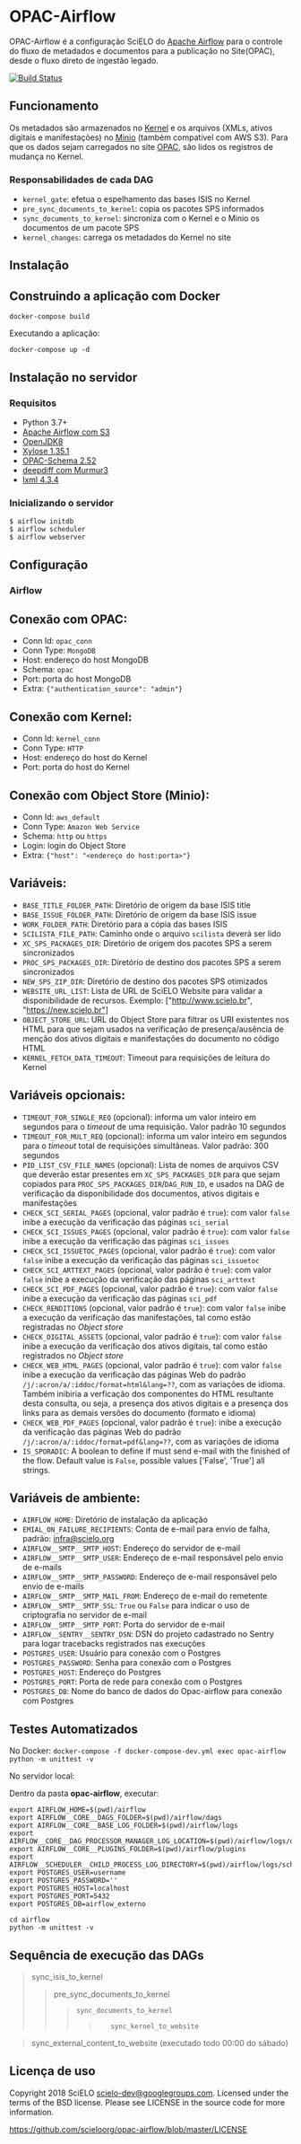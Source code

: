 # OPAC-Airflow

OPAC-Airflow é a configuração SciELO do [Apache Airflow](http://airflow.apache.org/) para o controle do fluxo de metadados e documentos para a publicação no Site(OPAC), desde o fluxo direto de ingestão legado.

[![Build Status](https://travis-ci.org/scieloorg/opac-airflow.svg?branch=master)](https://travis-ci.org/scieloorg/opac-airflow)


## Funcionamento

Os metadados são armazenados no [Kernel](https://github.com/scieloorg/document-store) e os arquivos (XMLs, ativos digitais e manifestações) no [Minio](https://min.io/) (também compatível com AWS S3). Para que os dados sejam carregados no site [OPAC](https://github.com/scieloorg/OPAC), são lidos os registros de mudança no Kernel.

### Responsabilidades de cada DAG

* `kernel_gate`: efetua o espelhamento das bases ISIS no Kernel
* `pre_sync_documents_to_kernel`: copia os pacotes SPS informados
* `sync_documents_to_kernel`: sincroniza com o Kernel e o Minio os documentos de um pacote SPS
* `kernel_changes`: carrega os metadados do Kernel no site


## Instalação

## Construindo a aplicação com Docker

`docker-compose build`

Executando a aplicação:

`docker-compose up -d`

## Instalação no servidor

### Requisitos

* Python 3.7+
* [Apache Airflow com S3](http://airflow.apache.org/installation.html)
* [OpenJDK8](https://openjdk.java.net)
* [Xylose 1.35.1](https://github.com/scieloorg/xylose)
* [OPAC-Schema 2.52](https://github.com/scieloorg/opac_schema)
* [deepdiff com Murmur3](https://deepdiff.readthedocs.io/)
* [lxml 4.3.4](https://lxml.de)

### Inicializando o servidor

```
$ airflow initdb
$ airflow scheduler
$ airflow webserver
```

## Configuração

### Airflow

## Conexão com OPAC:

* Conn Id: `opac_conn`
* Conn Type: `MongoDB`
* Host: endereço do host MongoDB
* Schema: `opac`
* Port: porta do host MongoDB
* Extra: `{"authentication_source": "admin"}`

## Conexão com Kernel:

* Conn Id: `kernel_conn`
* Conn Type: `HTTP`
* Host: endereço do host do Kernel
* Port: porta do host do Kernel

## Conexão com Object Store (Minio):

* Conn Id: `aws_default`
* Conn Type: `Amazon Web Service`
* Schema: `http` ou `https`
* Login: login do Object Store
* Extra: `{"host": "<endereço do host:porta>"}`

## Variáveis:

* `BASE_TITLE_FOLDER_PATH`: Diretório de origem da base ISIS title
* `BASE_ISSUE_FOLDER_PATH`: Diretório de origem da base ISIS issue
* `WORK_FOLDER_PATH`: Diretório para a cópia das bases ISIS
* `SCILISTA_FILE_PATH`: Caminho onde o arquivo `scilista` deverá ser lido
* `XC_SPS_PACKAGES_DIR`: Diretório de origem dos pacotes SPS a serem sincronizados
* `PROC_SPS_PACKAGES_DIR`: Diretório de destino dos pacotes SPS a serem sincronizados
* `NEW_SPS_ZIP_DIR`: Diretório de destino dos pacotes SPS otimizados
* `WEBSITE_URL_LIST`: Lista de URL de SciELO Website para validar a disponibilidade de recursos. Exemplo: ["http://www.scielo.br", "https://new.scielo.br"]
* `OBJECT_STORE_URL`: URL do Object Store para filtrar os URI existentes nos HTML para que sejam usados na verificação de presença/ausência de menção dos ativos digitais e manifestações do documento no código HTML
* `KERNEL_FETCH_DATA_TIMEOUT`: Timeout para requisições de leitura do Kernel



## Variáveis opcionais:
* `TIMEOUT_FOR_SINGLE_REQ` (opcional): informa um valor inteiro em segundos para o _timeout_ de uma requisição. Valor padrão 10 segundos
* `TIMEOUT_FOR_MULT_REQ` (opcional): informa um valor inteiro em segundos para o _timeout_ total de requisições simultâneas. Valor padrão: 300 segundos
* `PID_LIST_CSV_FILE_NAMES` (opcional): Lista de nomes de arquivos CSV que deverão estar presentes em `XC_SPS_PACKAGES_DIR` para que sejam copiados para `PROC_SPS_PACKAGES_DIR`/`DAG_RUN_ID`, e usados na DAG de verificação da disponibilidade dos documentos, ativos digitais e manifestações
* `CHECK_SCI_SERIAL_PAGES` (opcional, valor padrão é `true`): com valor `false` inibe a execução da verificação das páginas `sci_serial`
* `CHECK_SCI_ISSUES_PAGES` (opcional, valor padrão é `true`): com valor `false` inibe a execução da verificação das páginas `sci_issues`
* `CHECK_SCI_ISSUETOC_PAGES` (opcional, valor padrão é `true`): com valor `false` inibe a execução da verificação das páginas `sci_issuetoc`
* `CHECK_SCI_ARTTEXT_PAGES` (opcional, valor padrão é `true`): com valor `false` inibe a execução da verificação das páginas `sci_arttext`
* `CHECK_SCI_PDF_PAGES` (opcional, valor padrão é `true`): com valor `false` inibe a execução da verificação das páginas `sci_pdf`
* `CHECK_RENDITIONS` (opcional, valor padrão é `true`): com valor `false` inibe a execução da verificação das manifestações, tal como estão registradas no _Object store_
* `CHECK_DIGITAL_ASSETS` (opcional, valor padrão é `true`): com valor `false` inibe a execução da verificação dos ativos digitais, tal como estão registrados no _Object store_
* `CHECK_WEB_HTML_PAGES` (opcional, valor padrão é `true`): com valor `false` inibe a execução da verificação das páginas Web do padrão `/j/:acron/a/:iddoc/format=html&lang=??`, com as variações de idioma. Também inibiria a verficação dos componentes do HTML resultante desta consulta, ou seja, a presença dos ativos digitais e a presença dos links para as demais versões do documento (formato e idioma)
* `CHECK_WEB_PDF_PAGES` (opcional, valor padrão é `true`): inibe a execução da verificação das páginas Web do padrão `/j/:acron/a/:iddoc/format=pdf&lang=??`, com as variações de idioma
* `IS_SPORADIC`: A boolean to define if must send e-mail with the finished of the flow. Default value is ``False``, possible values ['False', 'True'] all strings.


## Variáveis de ambiente:

* `AIRFLOW_HOME`: Diretório de instalação da aplicação
* `EMIAL_ON_FAILURE_RECIPIENTS`: Conta de e-mail para envio de falha, padrão: infra@scielo.org
* `AIRFLOW__SMTP__SMTP_HOST`: Endereço do servidor de e-mail
* `AIRFLOW__SMTP__SMTP_USER`: Endereço de e-mail responsável pelo envio de e-mails
* `AIRFLOW__SMTP__SMTP_PASSWORD`: Endereço de e-mail responsável pelo envio de e-mails
* `AIRFLOW__SMTP__SMTP_MAIL_FROM`: Endereço de e-mail do remetente
* `AIRFLOW__SMTP__SMTP_SSL`: ```True``` ou ```False``` para indicar o uso de criptografia no servidor de e-mail
* `AIRFLOW__SMTP__SMTP_PORT`: Porta do servidor de e-mail
* `AIRFLOW__SENTRY__SENTRY_DSN`: DSN do projeto cadastrado no Sentry para logar tracebacks registrados nas execuções
* `POSTGRES_USER`: Usuário para conexão com o Postgres
* `POSTGRES_PASSWORD`: Senha para conexão com o Postgres
* `POSTGRES_HOST`: Endereço do Postgres
* `POSTGRES_PORT`: Porta de rede para conexão com o Postgres
* `POSTGRES_DB`: Nome do banco de dados do Opac-airflow para conexão com Postgres


## Testes Automatizados

No Docker:
`docker-compose -f docker-compose-dev.yml exec opac-airflow python -m unittest -v`

No servidor local:

Dentro da pasta **opac-airflow**, executar:


```
export AIRFLOW_HOME=$(pwd)/airflow
export AIRFLOW__CORE__DAGS_FOLDER=$(pwd)/airflow/dags
export AIRFLOW__CORE__BASE_LOG_FOLDER=$(pwd)/airflow/logs
export AIRFLOW__CORE__DAG_PROCESSOR_MANAGER_LOG_LOCATION=$(pwd)/airflow/logs/dag_processor_manager/dag_processor_manager.log
export AIRFLOW__CORE__PLUGINS_FOLDER=$(pwd)/airflow/plugins
export AIRFLOW__SCHEDULER__CHILD_PROCESS_LOG_DIRECTORY=$(pwd)/airflow/logs/scheduler
export POSTGRES_USER=username
export POSTGRES_PASSWORD=''
export POSTGRES_HOST=localhost
export POSTGRES_PORT=5432
export POSTGRES_DB=airflow_externo

cd airflow
python -m unittest -v
```

## Sequência de execução das DAGs

>sync_isis_to_kernel
>>   pre_sync_documents_to_kernel
>>>     sync_documents_to_kernel
>>>>        sync_kernel_to_website

> sync_external_content_to_website (executado todo 00:00 do sábado)

## Licença de uso

Copyright 2018 SciELO <scielo-dev@googlegroups.com>. Licensed under the terms
of the BSD license. Please see LICENSE in the source code for more
information.

https://github.com/scieloorg/opac-airflow/blob/master/LICENSE

